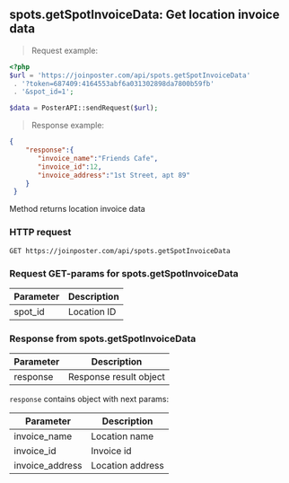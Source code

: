 ## spots.getSpotInvoiceData: Get location invoice data

> Request example:

```php
<?php
$url = 'https://joinposter.com/api/spots.getSpotInvoiceData'
 . '?token=687409:4164553abf6a031302898da7800b59fb'
 . '&spot_id=1';

$data = PosterAPI::sendRequest($url);
```

> Response example:

```json
{
    "response":{
       "invoice_name":"Friends Cafe",
       "invoice_id":12,
       "invoice_address":"1st Street, apt 89"
    }
 }

```

Method returns location invoice data

### HTTP request

`GET https://joinposter.com/api/spots.getSpotInvoiceData`

### Request GET-params for spots.getSpotInvoiceData

Parameter | Description
--------- | -----------
spot_id | Location ID

### Response from spots.getSpotInvoiceData

Parameter | Description
--------- | -----------
response | Response result object

`response` contains object with next params:

Parameter | Description
--------- | -----------
invoice_name | Location name
invoice_id | Invoice id
invoice_address | Location address  
